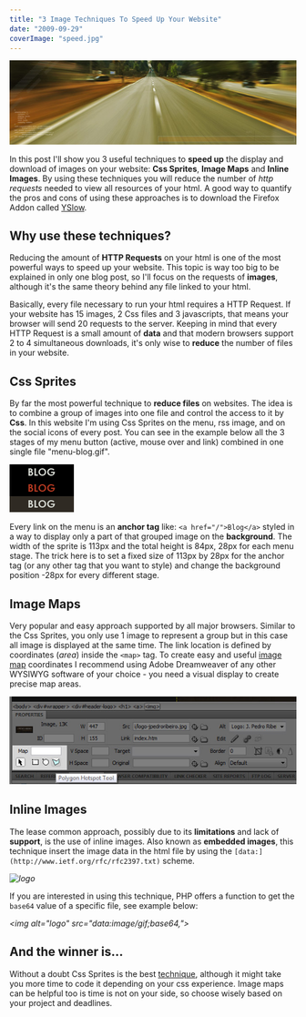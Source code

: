 ```yaml
---
title: "3 Image Techniques To Speed Up Your Website"
date: "2009-09-29"
coverImage: "speed.jpg"
---
```


[![3 Image Techniques To Speed Up Your Website ](images/3-image-techniques.jpg "3 Image Techniques To Speed Up Your Website ")](http://jpedroribeiro.com/2009/09/3-image-techniques-to-speed-up-your-website/)

In this post I'll show you 3 useful techniques to **speed up** the display and download of images on your website: **Css Sprites**, **Image Maps** and **Inline Images**. By using these techniques you will reduce the number of _http requests_ needed to view all resources of your html. A good way to quantify the pros and cons of using these approaches is to download the Firefox Addon called [YSlow](http://developer.yahoo.com/yslow/).

## Why use these techniques?

Reducing the amount of **HTTP Requests** on your html is one of the most powerful ways to speed up your website. This topic is way too big to be explained in only one blog post, so I'll focus on the requests of **images**, although it's the same theory behind any file linked to your html.

Basically, every file necessary to run your html requires a HTTP Request. If your website has 15 images, 2 Css files and 3 javascripts, that means your browser will send 20 requests to the server. Keeping in mind that every HTTP Request is a small amount of **data** and that modern browsers support 2 to 4 simultaneous downloads, it's only wise to **reduce** the number of files in your website.

## Css Sprites

By far the most powerful technique to **reduce files** on websites. The idea is to combine a group of images into one file and control the access to it by **Css**. In this website I'm using Css Sprites on the menu, rss image, and on the social icons of every post. You can see in the example below all the 3 stages of my menu button (active, mouse over and link) combined in one single file "menu-blog.gif".

![](images/menu-blog.gif)

Every link on the menu is an **anchor tag** like: `<a href="/">Blog</a>` styled in a way to display only a part of that grouped image on the **background**. The width of the sprite is 113px and the total height is 84px, 28px for each menu stage. The trick here is to set a fixed size of 113px by 28px for the anchor tag (or any other tag that you want to style) and change the background position -28px for every different stage.

## Image Maps

Very popular and easy approach supported by all major browsers. Similar to the Css Sprites, you only use 1 image to represent a group but in this case all image is displayed at the same time. The link location is defined by coordinates (_area_) inside the `<map>` tag. To create easy and useful [image map](http://www.w3schools.com/TAGS/tag_map.asp) coordinates I recommend using Adobe Dreamweaver of any other WYSIWYG software of your choice - you need a visual display to create precise map areas.

![map-area](images/map-area.jpg "map-area")

## Inline Images

The lease common approach, possibly due to its **limitations** and lack of **support**, is the use of inline images. Also known as **embedded images**, this technique insert the image data in the html file by using the `[data:](http://www.ietf.org/rfc/rfc2397.txt)` scheme.

_<img alt="logo" src="data:image/gif;base64,Ro1GOD11hDAAMALMLAPN8ffBi...EEADs=">_

If you are interested in using this technique, PHP offers a function to get the `base64` value of a specific file, see example below:

_<img alt="logo" src="data:image/gif;base64,<?php echo base64\_encode(file\_get\_contents("logo.gif")) ?>">_

## And the winner is...

Without a doubt Css Sprites is the best [technique](http://jpedroribeiro.com/wp-content/uploads/2009/09/3-image-techniques.jpg), although it might take you more time to code it depending on your css experience. Image maps can be helpful too is time is not on your side, so choose wisely based on your project and deadlines.

